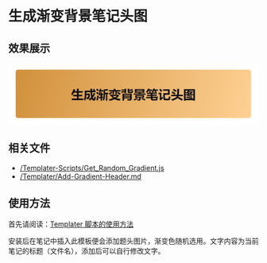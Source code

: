 # 生成渐变背景笔记头图

## 效果展示

![](../images/Add-Gradient-Header.png)

## 相关文件

- [/Templater-Scripts/Get_Random_Gradient.js](../../Templater-Scripts/Get_Random_Gradient.js)
- [/Templater/Add-Gradient-Header.md](../../Templater/Add-Gradient-Header.md)

## 使用方法

首先请阅读：[Templater 脚本的使用方法](../Usages/How-to-Use-Templater-Script.md)

安装后在笔记中插入此模板便会添加题头图片，渐变色随机选用。文字内容为当前笔记的标题（文件名），添加后可以自行修改文字。